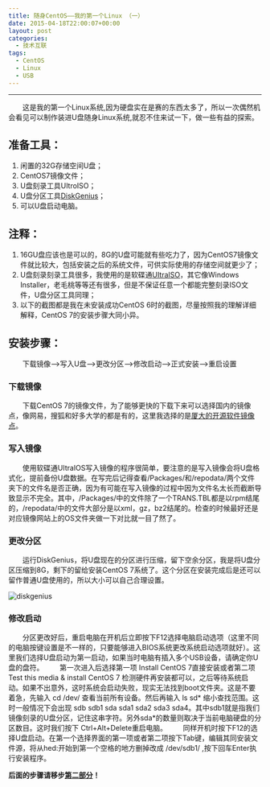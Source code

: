 ```yaml
---
title: 随身CentOS——我的第一个Linux （一）
date: 2015-04-18T22:00:07+00:00
layout: post
categories:
  - 技术互联
tags:
  - CentOS
  - Linux
  - USB
---
```


------

　　这是我的第一个Linux系统,因为硬盘实在是赛的东西太多了，所以一次偶然机会看见可以制作装进U盘随身Linux系统,就忍不住来试一下，做一些有益的探索。

## 准备工具：

1. 闲置的32G存储空间U盘；
2. CentOS7镜像文件；
3. U盘刻录工具UItroISO；
4. U盘分区工具[DiskGenius](http://www.diskgenius.cn/)；
5. 可以U盘启动电脑。

## 注释：

1. 16GU盘应该也是可以的，8G的U盘可能就有些吃力了，因为CentOS7镜像文件就比较大，包括安装之后的系统文件，可供实际使用的存储空间就更少了；
2. U盘刻录刻录工具很多，我使用的是软碟通[UItraISO](http://www.ezbsystems.com/ultraiso/index.html)，其它像Windows Installer，老毛桃等等还有很多，但是不保证任意一个都能完整刻录ISO文件，U盘分区工具同理；
3. 以下的截图都是我在未安装成功CentOS 6时的截图，尽量按照我的理解详细解释，CentOS 7的安装步骤大同小异。

## 安装步骤：

　　下载镜像-->写入U盘-->更改分区-->修改启动-->正式安装-->重启设置

### 下载镜像

　　下载CentOS 7的镜像文件，为了能够更快的下载下来可以选择国内的镜像点，像网易，搜狐和好多大学的都是有的，这里我选择的是[厦大的开源软件镜像点](http://mirrors.xmu.edu.cn/)。

### 写入镜像

　　使用软碟通UItraIOS写入镜像的程序很简单，要注意的是写入镜像会将U盘格式化，提前备份U盘数据。在写完后记得查看/Packages/和/repodata/两个文件夹下的文件名是否正确，因为有可能在写入镜像的过程中因为文件名太长而截断导致显示不完全。其中，/Packages/中的文件除了一个TRANS.TBL都是以rpm结尾的，/repodata/中的文件大部分是以xml，gz，bz2结尾的。检查的时候最好还是对应镜像网站上的OS文件夹做一下对比就一目了然了。

### 更改分区

　　运行DiskGenius，将U盘现在的分区进行压缩，留下空余分区，我是将U盘分区压缩到8G，剩下的留给安装CentOS 7系统了。这个分区在安装完成后是还可以留作普通U盘使用的，所以大小可以自己合理设置。

![diskgenius](http://guandong-dong.stor.sinaapp.com/uploads/2015/04/diskgenius.png)

### 修改启动

　　分区更改好后，重启电脑在开机后立即按下F12选择电脑启动选项（这里不同的电脑按键设置是不一样的，只要能够进入BIOS系统更改系统启动选项就好）。这里我们选择U盘启动为第一启动，如果当时电脑有插入多个USB设备，请确定你U盘的盘符。
　　第一次进入后选择第一项 Install CentOS 7直接安装或者第二项 Test this media & install CentOS 7 检测硬件再安装都可以，之后等待系统启动。如果不出意外，这时系统会启动失败，现实无法找到boot文件夹。这是不要着急，先输入 cd /dev/ 查看当前所有设备。然后再输入 ls sd\* 缩小查找范围。这时一般情况下会出现 sdb sdb1 sda sda1 sda2 sda3 sda4。其中sdb1就是指我们镜像刻录的U盘分区，记住这串字符。另外sda\*的数量则取决于当前电脑硬盘的分区数目。这时我们按下 Ctrl+Alt+Delete重启电脑。
　　同样开机时按下F12的选择U盘启动。在第一个选择界面的第一项或者第二项按下Tab键，编辑其同安装文件源，将从hed:开始到第一个空格的地方删掉改成 /dev/sdb1/ ,按下回车Enter执行安装程序。

**后面的步骤请移步[第二部分](http://2.guandong.sinaapp.com/archives/741)！**
